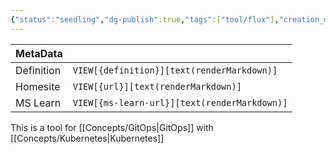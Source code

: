 ```yaml
---
{"status":"seedling","dg-publish":true,"tags":["tool/flux"],"creation_date":"2024-05-03 23:49","definition":"Flux is a set of continuous and progressive delivery solutions for Kubernetes that are open and extensible.","ms-learn-url":"undefined","url":"https://fluxcd.io/","permalink":"/tools/flux/","dgPassFrontmatter":true}
---
```


| MetaData   |                                              |
| ---------- | -------------------------------------------- |
| Definition | `VIEW[{definition}][text(renderMarkdown)]`   |
| Homesite   | `VIEW[{url}][text(renderMarkdown)]`          |
| MS Learn   | `VIEW[{ms-learn-url}][text(renderMarkdown)]` |

This is a tool for  [[Concepts/GitOps\|GitOps]] with  [[Concepts/Kubernetes\|Kubernetes]]
 